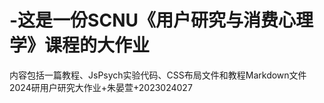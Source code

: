 # -这是一份SCNU《用户研究与消费心理学》课程的大作业
内容包括一篇教程、JsPsych实验代码、CSS布局文件和教程Markdown文件
2024研用户研究大作业+朱晏萱+2023024027
